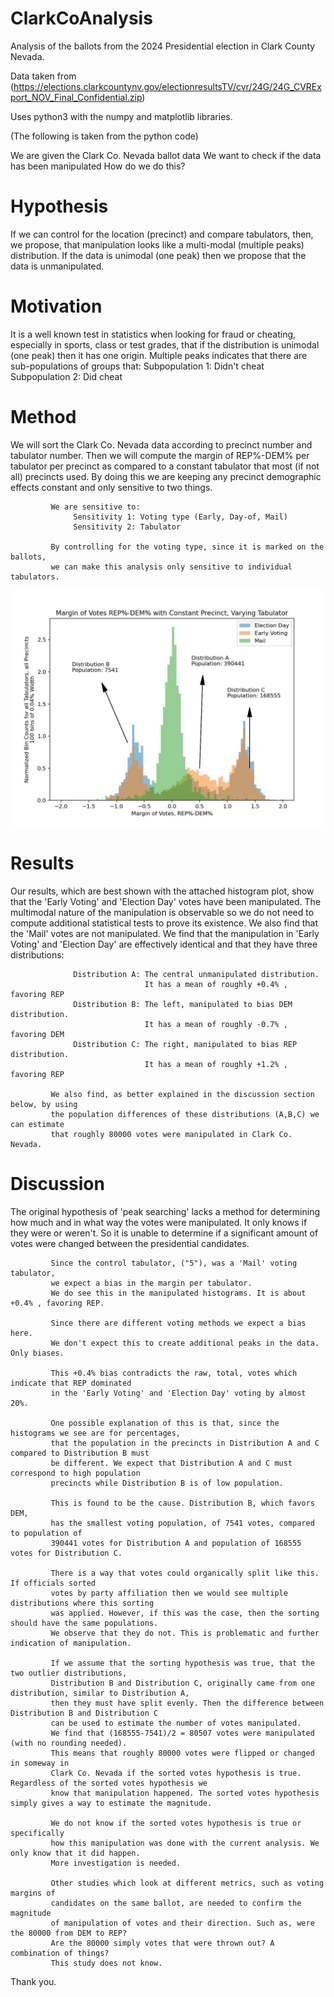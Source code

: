 # ClarkCoAnalysis
Analysis of the ballots from the 2024 Presidential election in Clark County Nevada.

Data taken from (https://elections.clarkcountynv.gov/electionresultsTV/cvr/24G/24G_CVRExport_NOV_Final_Confidential.zip)

Uses python3 with the numpy and matplotlib libraries.

(The following is taken from the python code)

We are given the Clark Co. Nevada ballot data
We want to check if the data has been manipulated
How do we do this?

# Hypothesis 
If we can control for the location (precinct) and compare tabulators,
             then, we propose, that manipulation looks like a multi-modal 
             (multiple peaks) distribution. If the data is unimodal (one peak) 
             then we propose that the data is unmanipulated.

# Motivation 
It is a well known test in statistics when looking for fraud or cheating,
             especially in sports, class or test grades, that if the distribution is
             unimodal (one peak) then it has one origin. Multiple peaks indicates that
             there are sub-populations of groups that:
                  Subpopulation 1: Didn't cheat
                  Subpopulation 2: Did cheat

# Method     
We will sort the Clark Co. Nevada data according to precinct number
             and tabulator number. Then we will compute the margin of REP%-DEM%
             per tabulator per precinct as compared to a constant tabulator that
             most (if not all) precincts used. By doing this we are keeping any
             precinct demographic effects constant and only sensitive to two things.
             
             We are sensitive to:
                  Sensitivity 1: Voting type (Early, Day-of, Mail)
                  Sensitivity 2: Tabulator
                  
             By controlling for the voting type, since it is marked on the ballots,
             we can make this analysis only sensitive to individual tabulators.

![alt text](https://github.com/JunksTester/ClarkCoAnalysis/blob/main/VoteMarginTabulatorHist.jpg?raw=true)
# Results    
Our results, which are best shown with the attached histogram plot,
             show that the 'Early Voting' and 'Election Day' votes have been manipulated.
             The multimodal nature of the manipulation is observable so we do not need to
             compute additional statistical tests to prove its existence.
             We also find that the 'Mail' votes are not manipulated.
             We find that the manipulation in 'Early Voting' and 'Election Day' are
             effectively identical and that they have three distributions:
             
                  Distribution A: The central unmanipulated distribution.
                                  It has a mean of roughly +0.4% , favoring REP
                  Distribution B: The left, manipulated to bias DEM distribution.
                                  It has a mean of roughly -0.7% , favoring DEM
                  Distribution C: The right, manipulated to bias REP distribution.
                                  It has a mean of roughly +1.2% , favoring REP
             
             We also find, as better explained in the discussion section below, by using
             the population differences of these distributions (A,B,C) we can estimate 
             that roughly 80000 votes were manipulated in Clark Co. Nevada.

# Discussion 
The original hypothesis of 'peak searching' lacks a method for determining how much 
             and in what way the votes were manipulated. It only knows if they were or weren't.
             So it is unable to determine if a significant amount of votes were changed
             between the presidential candidates.

             Since the control tabulator, ("5"), was a 'Mail' voting tabulator, 
             we expect a bias in the margin per tabulator.
             We do see this in the manipulated histograms. It is about +0.4% , favoring REP.

             Since there are different voting methods we expect a bias here. 
             We don't expect this to create additional peaks in the data. Only biases.

             This +0.4% bias contradicts the raw, total, votes which indicate that REP dominated
             in the 'Early Voting' and 'Election Day' voting by almost 20%.

             One possible explanation of this is that, since the histograms we see are for percentages, 
             that the population in the precincts in Distribution A and C compared to Distribution B must
             be different. We expect that Distribution A and C must correspond to high population
             precincts while Distribution B is of low population.

             This is found to be the cause. Distribution B, which favors DEM,
             has the smallest voting population, of 7541 votes, compared to population of
             390441 votes for Distribution A and population of 168555 votes for Distribution C.

             There is a way that votes could organically split like this. If officials sorted
             votes by party affiliation then we would see multiple distributions where this sorting
             was applied. However, if this was the case, then the sorting should have the same populations.
             We observe that they do not. This is problematic and further indication of manipulation.

             If we assume that the sorting hypothesis was true, that the two outlier distributions, 
             Distribution B and Distribution C, originally came from one distribution, similar to Distribution A,
             then they must have split evenly. Then the difference between Distribution B and Distribution C
             can be used to estimate the number of votes manipulated.
             We find that (168555-7541)/2 = 80507 votes were manipulated (with no rounding needed).
             This means that roughly 80000 votes were flipped or changed in someway in
             Clark Co. Nevada if the sorted votes hypothesis is true. Regardless of the sorted votes hypothesis we
             know that manipulation happened. The sorted votes hypothesis simply gives a way to estimate the magnitude.

             We do not know if the sorted votes hypothesis is true or specifically 
             how this manipulation was done with the current analysis. We only know that it did happen.
             More investigation is needed.

             Other studies which look at different metrics, such as voting margins of 
             candidates on the same ballot, are needed to confirm the magnitude 
             of manipulation of votes and their direction. Such as, were the 80000 from DEM to REP?
             Are the 80000 simply votes that were thrown out? A combination of things?
             This study does not know.


Thank you.
